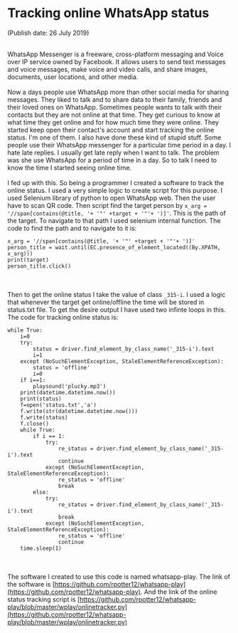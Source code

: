 # Tracking online WhatsApp status
(Publish date: 26 July 2019)<br><br>

WhatsApp Messenger is a freeware, cross-platform messaging and Voice over IP service owned by Facebook. It allows users to send text messages and voice messages, make voice and video calls, and share images, documents, user locations, and other media. 
<br><br>
Now a days people use WhatsApp more than other social media for sharing messages. They liked to talk and to share data to their family, friends and their loved ones on WhatsApp. Sometimes people wants to talk with their contacts but they are not online at that time. They get curious to know at what time they get online and for how much time they were online. They started keep open their contact's account and start tracking the online status. I'm one of them. I also have done these kind of stupid stuff. Some people use their WhatsApp messenger for a particular time period in a day. I hate late replies. I usually get late reply when I want to talk. The problem was she use WhatsApp for a period of time in a day. So to talk I need to know the time I started seeing online time.
<br><br>
I fed up with this. So being a programmer I created a software to track the online status. I used a very simple logic to create script for this purpose. I used Selenium library of python to open WhatsApp web. Then the user have to scan QR code. Then script find the target person by `x_arg = '//span[contains(@title, '+ '"' +target + '"'+ ')]'`. This is the path of the target. To navigate to that path I used selenium internal function. The code to find the path and to navigate to it is: 
```
x_arg = '//span[contains(@title, '+ '"' +target + '"'+ ')]'
person_title = wait.until(EC.presence_of_element_located((By.XPATH, x_arg)))
print(target)
person_title.click()
```
<br><br>
Then to get the online status I take the value of class `_315-i`. I used a logic that whenever the target get online/offline the time will be stored in status.txt file. To get the desire output I have used two infinte loops in this. The code for tracking online status is:
```
while True:
	i=0
	try:
		status = driver.find_element_by_class_name('_315-i').text
		i=1
	except (NoSuchElementException, StaleElementReferenceException):
		status = 'offline'
		i=0
	if i==1:
		playsound('plucky.mp3')
	print(datetime.datetime.now())
	print(status)
	f=open('status.txt','a')
	f.write(str(datetime.datetime.now()))
	f.write(status)
	f.close()
	while True:
		if i == 1:
			try:
				re_status = driver.find_element_by_class_name('_315-i').text
				continue
			except (NoSuchElementException, StaleElementReferenceException):
				re_status = 'offline'
				break
		else:
			try:
				re_status = driver.find_element_by_class_name('_315-i').text
				break
			except (NoSuchElementException, StaleElementReferenceException):
				re_status = 'offline'
				continue
	time.sleep(1)
```
<br><br>
The software I created to use this code is named whatsapp-play. The link of the software is [https://github.com/rpotter12/whatsapp-play](https://github.com/rpotter12/whatsapp-play). And the link of the online status tracking script is [https://github.com/rpotter12/whatsapp-play/blob/master/wplay/onlinetracker.py](https://github.com/rpotter12/whatsapp-play/blob/master/wplay/onlinetracker.py)